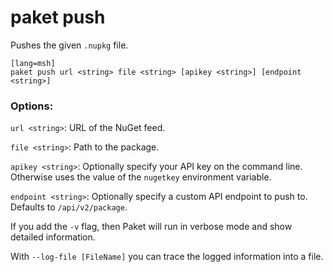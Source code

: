 # paket push

Pushes the given `.nupkg` file.

    [lang=msh]
    paket push url <string> file <string> [apikey <string>] [endpoint <string>]

### Options:

  `url <string>`: URL of the NuGet feed.

  `file <string>`: Path to the package.

  `apikey <string>`: Optionally specify your API key on the command line. Otherwise uses the value of the `nugetkey` environment variable.

  `endpoint <string>`: Optionally specify a custom API endpoint to push to. Defaults to `/api/v2/package`.

If you add the `-v` flag, then Paket will run in verbose mode and show detailed information.

With `--log-file [FileName]` you can trace the logged information into a file.

